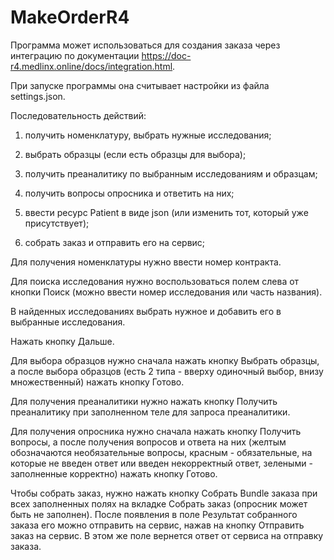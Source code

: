 # MakeOrderR4
Программа может использоваться для создания заказа через интеграцию по документации https://doc-r4.medlinx.online/docs/integration.html.

При запуске программы она считывает настройки из файла settings.json.

Последовательность действий:

1. получить номенклатуру, выбрать нужные исследования;

2. выбрать образцы (если есть образцы для выбора);

3. получить преаналитику по выбранным исследованиям и образцам;

4. получить вопросы опросника и ответить на них;

5. ввести ресурс Patient в виде json (или изменить тот, который уже присутствует);

6. собрать заказ и отправить его на сервис;

Для получения номенклатуры нужно ввести номер контракта.

Для поиска исследования нужно воспользоваться полем слева от кнопки Поиск (можно ввести номер исследования или часть названия).

В найденных исследованиях выбрать нужное и добавить его в выбранные исследования.

Нажать кнопку Дальше.

Для выбора образцов нужно сначала нажать кнопку Выбрать образцы, а после выбора образцов (есть 2 типа - вверху одиночный выбор, внизу множественный) нажать кнопку Готово.

Для получения преаналитики нужно нажать кнопку Получить преаналитику при заполненном теле для запроса преаналитики.

Для получения опросника нужно сначала нажать кнопку Получить вопросы, а после получения вопросов и ответа на них (желтым обозначаются необязательные вопросы, красным - обязательные, на которые не введен ответ или введен некорректный ответ, зелеными - заполненные корректно) нажать кнопку Готово.

Чтобы собрать заказ, нужно нажать кнопку Собрать Bundle заказа при всех заполненных полях на вкладке Собрать заказ (опросник может быть не заполнен). После появления в поле Результат собранного заказа его можно отправить на сервис, нажав на кнопку Отправить заказ на сервис. В этом же поле вернется ответ от сервиса на отправку заказа.
